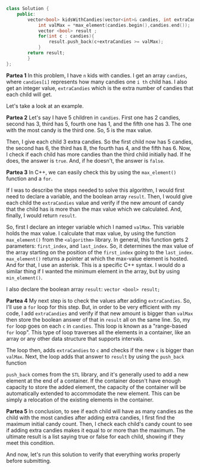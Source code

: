 ```cpp
class Solution {
    public:
        vector<bool> kidsWithCandies(vector<int>& candies, int extraCandies) {
            int valMax = *max_element(candies.begin(),candies.end());
            vector <bool> result ;
            for(int c : candies){
                result.push_back(c+extraCandies >= valMax);
            }
        return result;
        }
};
```
**Partea 1**
In this problem, I have `n` kids with candies. I get an array `candies`, where `candies[i]` represents how many candies one `i th` child has. I also get an integer value, `extraCandies` which is the extra number of candies that each child will get.

Let's take a look at an example.

**Partea 2**
Let's say I have 5 children in `candies`. 
First one has 2 candies, second has 3, third has 5, fourth one has 1, and the fifth one has 3.
The one with the most candy is the third one. So, 5 is the max value.

Then, I give each child 3 extra candies. 
So the first child now has 5 candies, the second has 6, the third has 8, the fourth has 4, and the fifth has 6.
Now, I check if each child has more candies than the third child initially had. 
If he does, the answer is `true`. And, if he doesn't, the answer is `false`.

**Partea 3**
In C++, we can easily check this by using the `max_element()` function and a `for`.

If I was to describe the steps needed to solve this algorithm, I would first need to declare a variable, and the boolean array `result`. Then, I would give each child the `extraCandies` value and verify if the new amount of candy that the child has is more than the max value which we calculated. And, finally, I would return `result`.

So, first I declare an integer variable which I named `valMax`. This variable holds the max value. I calculate that max value, by using the function `max_element()` from the `<algorithm>` library. 
In general, this function gets 2 parameters: `first_index`, and `last_index`. 
So, it determines the max value of the array starting on the position of the `first_index` going to the `last_index`.
`max_element()` returns a pointer at which the max-value element is hosted. 
And for that, I use an asterisk. This is a specific C++ syntax. I would do a similar thing if I wanted the minimum element in the array, but by using `min_element()`.

I also declare the boolean array `result`: `vector <bool> result;`

**Partea 4**
My next step is to check the values after adding `extraCandies`. So, I'll use a `for` loop for this step. But, in order to be very efficient with my code, I add `extraCandies` and verify if that new amount is bigger than `valMax` then store the boolean answer of that in `result` all on the same line.
So, my `for` loop goes on each `c` in `candies`. This loop is known as a "range-based `for` loop". This type of loop traverses all the elements in a container, like an array or any other data structure that supports intervals.

The loop then, adds `extraCandies` to `c` and checks if the new `c` is bigger than `valMax`. Next, the loop adds that answer to `result` by using the `push_back` function

`push_back` comes from the `STL` library, and it's generally used to add a new element at the end of a container. If the container doesn't have enough capacity to store the added element, the capacity of the container will be automatically extended to accommodate the new element. This can be simply a relocation of the existing elements in the container.


**Partea 5**
In conclusion, to see if each child will have as many candies as the child with the most candies after adding extra candies, I first find the maximum initial candy count. Then, I check each child's candy count to see if adding extra candies makes it equal to or more than the maximum. The ultimate result is a list saying true or false for each child, showing if they meet this condition.

And now, let's run this solution to verify that everything works properly before submitting.
